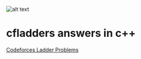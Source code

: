 

![alt text](https://sta.codeforces.com/s/42034/images/codeforces-telegram-square.png)
# cfladders answers in c++
<a href="http://cfladders.rf.gd/">Codeforces Ladder Problems</a>